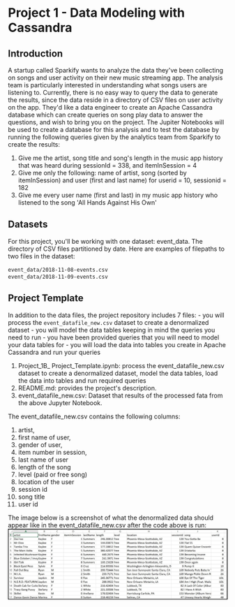# Project 1 - Data Modeling with Cassandra

## Introduction
A startup called Sparkify wants to analyze the data they've been collecting on songs and user activity on their new music streaming app. 
The analysis team is particularly interested in understanding what songs users are listening to. 
Currently, there is no easy way to query the data to generate the results, since the data reside in a directory of CSV files on user activity on the app.
They'd like a data engineer to create an Apache Cassandra database which can create queries on song play data to answer the questions, and wish to bring you on the project. 
The Jupiter Notebooks will be used to create a database for this analysis and to test the database by running the following queries given by the analytics team from Sparkify to create the results:
1. Give me the artist, song title and song's length in the music app history that was heard during sessionId = 338, and itemInSession = 4
2. Give me only the following: name of artist, song (sorted by itemInSession) and user (first and last name) for userid = 10, sessionid = 182
3. Give me every user name (first and last) in my music app history who listened to the song 'All Hands Against His Own'

## Datasets
For this project, you'll be working with one dataset: event_data. The directory of CSV files partitioned by date. Here are examples of filepaths to two files in the dataset:
```
event_data/2018-11-08-events.csv
event_data/2018-11-09-events.csv
```

## Project Template
In addition to the data files, the project repository includes 7 files:
	- you will process the ```event_datafile_new.csv``` dataset to create a denormalized dataset
	- you will model the data tables keeping in mind the queries you need to run
	- you have been provided queries that you will need to model your data tables for
	- you will load the data into tables you create in Apache Cassandra and run your queries
1. Project_1B_ Project_Template.ipynb: process the event_datafile_new.csv dataset to create a denormalized dataset, model the data tables, load the data into tables and run required queries
2. README.md: provides the project's description.
3. event_datafile_new.csv: Dataset that results of the processed fata from the above Jupyter Notebook.

The event_datafile_new.csv contains the following columns:
1. artist,
2. first name of user,
3. gender of user,
4. item number in session,
5. last name of user
6. length of the song
7. level (paid or free song)
8. location of the user
9. session id
10. song title
11. user id
	
The image below is a screenshot of what the denormalized data should appear like in the event_datafile_new.csv after the code above is run:
![image](https://github.com/Vincent-Charbonnier/Udacity_Data_Engineering/raw/af9b536f66622b1048fe0e176026ad54a408d30e/Data%20Modeling/Project%202%20-%20Data%20Modeling%20with%20Apache%20Cassandra/images/image_event_datafile_new.jpg)
